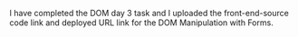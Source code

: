 I have completed the DOM day 3 task and I uploaded the front-end-source code link and deployed URL link for the DOM Manipulation with Forms.
